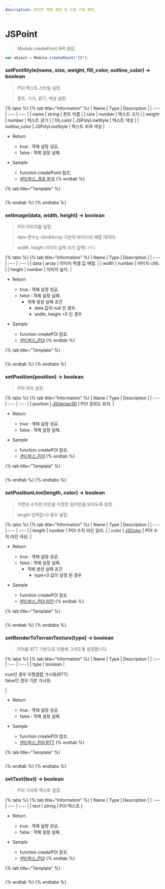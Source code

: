 ```yaml
---
description: 포인트 객체 생성 및 수정 기능 API.
---
```


# JSPoint

> Module.createPoint API 생성.

```javascript
var object = Module.createPoint("ID");
```

### setFontStyle(name, size, weight, fill_color, outline_color) → boolean

> POI 텍스트 스타일 설정.
> 
> 폰트, 크기, 굵기, 색상 설정.

{% tabs %}
{% tab title="Information" %}
| Name | Type | Description |
| :--- | :--- | :--- |
| name | string | 폰트 이름 |
| size | number | 텍스트 크기 |
| weight | number | 텍스트 굵기 |
| fill_color | JSPolyLineStyle | 텍스트 색상 |
| outline_color | JSPolyLineStyle | 텍스트 외곽 색상 |

* Return
  * true : 객체 설정 성공.
  * false : 객체 설정 실패.
  
* Sample
  * function createPoint 참조.
  * [샌드박스\_경로 분석](http://sandbox.dtwincloud.com/code/main.do?id=analysis_line_path_distance)
{% endtab %}

{% tab title="Template" %}
```javascript
```
{% endtab %}
{% endtabs %}

### setImage(data, width, height) → boolean

> POI 이미지를 설정.
> 
> data 변수는 Uint8Array 기반의 바이너리 배열 데이터.
>
> width, height 이미지 실제 크기 입력( &gt;1 ).

{% tabs %}
{% tab title="Information" %}
| Name | Type | Description |
| :--- | :--- | :--- |
| data | array | 이미지 픽셀 값 배열. |
| width | number | 이미지 너비. |
| height | number | 이미지 높이. |

* Return
  * true : 객체 설정 성공.
  * false : 객체 설정 실패.
    * 객체 생성 실패 조건
	  * data 값이 null 인 경우.
	  * width, height &lt;0 인 경우
	  
* Sample
  * function createPOI 참조.
  * [샌드박스\_POI](http://sandbox.dtwincloud.com/code/main.do?id=object_point)
{% endtab %}

{% tab title="Template" %}
```javascript
```
{% endtab %}
{% endtabs %}

### setPosition(position) → boolean

> POI 위치 설정.

{% tabs %}
{% tab title="Information" %}
| Name | Type | Description |
| :--- | :--- | :--- |
| position | [JSVector3D](../core/jsvector3d.md) | POI 경위도 위치. |

* Return
  * true : 객체 설정 성공.
  * false : 객체 설정 실패.
  
* Sample
  * function createPOI 참조.
  * [샌드박스\_POI](http://sandbox.dtwincloud.com/code/main.do?id=object_point)
{% endtab %}

{% tab title="Template" %}
```javascript
```
{% endtab %}
{% endtabs %}

### setPositionLine(length, color) → boolean

> 지면과 수직한 라인을 지정한 길이만큼 보이도록 설정.
> 
> length 입력값&gt;0 필수 설정.

{% tabs %}
{% tab title="Information" %}
| Name | Type | Description |
| :--- | :--- | :--- |
| length | number | POI 수직 라인 길이. |
| color | [JSColor](../core/jscolor.md) | POI 수직 라인 색상. |

* Return
  * true : 객체 설정 성공.
  * false : 객체 설정 실패.
    * 객체 생성 실패 조건
	  * type&lt;0 값이 설졍 된 경우

* Sample
  * function createPOI 참조.
  * [샌드박스\_POI 라인](http://sandbox.dtwincloud.com/code/main.do?id=object_point_line)
{% endtab %}

{% tab title="Template" %}
```javascript
```
{% endtab %}
{% endtabs %}

### setRenderToTerrainTexture(type) → boolean

> POI를 RTT 기반으로 지형에 그리도록 설정합니다.

{% tabs %}
{% tab title="Information" %}
| Name | Type | Description |
| :--- | :--- | :--- |
| type | boolean | <p>true인 경우 지형결합 가시화(RTT)<br>false인 경우 기본 가시화.</p> |

* Return
  * true : 객체 설정 성공.
  * false : 객체 설정 실패.
  
* Sample
  * function createPOI 참조.
  * [샌드박스\_POI RTT](http://sandbox.dtwincloud.com/code/main.do?id=object_point_rtt)
{% endtab %}

{% tab title="Template" %}
```javascript
```
{% endtab %}
{% endtabs %}

### setText(text) → boolean

> POI 기사화 텍스트 설정.

{% tabs %}
{% tab title="Information" %}
| Name | Type | Description |
| :--- | :--- | :--- |
| text | string | POI 텍스트 |

* Return
  * true : 객체 설정 성공.
  * false : 객체 설정 실패.
  
* Sample
  * function createPOI 참조.
  * [샌드박스\_POI](http://sandbox.dtwincloud.com/code/main.do?id=object_point)
{% endtab %}

{% tab title="Template" %}
```javascript
```
{% endtab %}
{% endtabs %}

